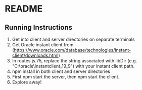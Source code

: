 # README

## Running Instructions

1. Get into client and server directories on separate terminals
2. Get Oracle instant client from (<https://www.oracle.com/database/technologies/instant-client/downloads.html>)
3. In routes.js.75, replace the string associated with libDir (e.g. "C:\\oracle\\instantclient_19_9") with your instant client path.
4. npm install in both client and server directories
5. First npm start the server, then npm start the client.
6. Explore away!
